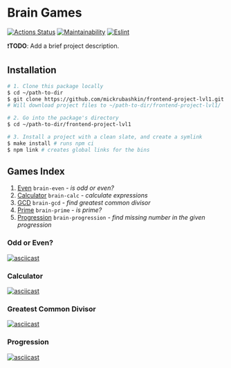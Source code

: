 # Brain Games

[![Actions Status](https://github.com/mickrubashkin/frontend-project-lvl1/workflows/hexlet-check/badge.svg)](https://github.com/mickrubashkin/frontend-project-lvl1/actions)
[![Maintainability](https://api.codeclimate.com/v1/badges/a99a88d28ad37a79dbf6/maintainability)](https://codeclimate.com/github/codeclimate/codeclimate/maintainability)
[![Eslint](https://github.com/mickrubashkin/frontend-project-lvl1/actions/workflows/eslint.yml/badge.svg)](https://github.com/mickrubashkin/frontend-project-lvl1/actions)

❗️**TODO**: Add a brief project description.
## Installation
```bash
# 1. Clone this package locally
$ cd ~/path-to-dir
$ git clone https://github.com/mickrubashkin/frontend-project-lvl1.git
# Will download project files to ~/path-to-dir/frontend-project-lvl1/

# 2. Go into the package's directory
$ cd ~/path-to-dir/frontend-project-lvl1

# 3. Install a project with a clean slate, and create a symlink
$ make install # runs npm ci
$ npm link # creates global links for the bins
```
##  Games Index
1. [Even]() `brain-even` - *is odd or even?*
2. [Calculator]() `brain-calc` - *calculate expressions*
3. [GCD]() `brain-gcd` - *find greatest common divisor*
4. [Prime]() `brain-prime` - *is prime?*
5. [Progression]() `brain-progression` - *find missing number in the given progression*

### Odd or Even?
[![asciicast](https://asciinema.org/a/xSnFP4siV8kJWi5MJFKNoqEJw.svg)](https://asciinema.org/a/xSnFP4siV8kJWi5MJFKNoqEJw)
### Calculator
[![asciicast](https://asciinema.org/a/HBtsAqZK5f15wPpfT7nGIjsbJ.svg)](https://asciinema.org/a/HBtsAqZK5f15wPpfT7nGIjsbJ)

### Greatest Common Divisor
[![asciicast](https://asciinema.org/a/5A7OwYTUL9yCqKHAEp9vrym8p.svg)](https://asciinema.org/a/5A7OwYTUL9yCqKHAEp9vrym8p)

### Progression
[![asciicast](https://asciinema.org/a/rVGs2kiuJMwmjwyVofu1J7AiF.svg)](https://asciinema.org/a/rVGs2kiuJMwmjwyVofu1J7AiF)
